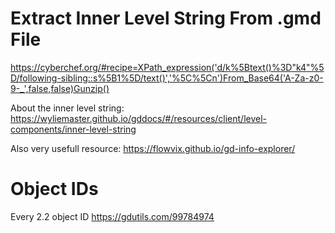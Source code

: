 
# Extract Inner Level String From .gmd File
https://cyberchef.org/#recipe=XPath_expression('d/k%5Btext()%3D"k4"%5D/following-sibling::s%5B1%5D/text()','%5C%5Cn')From_Base64('A-Za-z0-9-_',false,false)Gunzip()

About the inner level string:
https://wyliemaster.github.io/gddocs/#/resources/client/level-components/inner-level-string

Also very usefull resource:
https://flowvix.github.io/gd-info-explorer/

# Object IDs
Every 2.2 object ID
https://gdutils.com/99784974